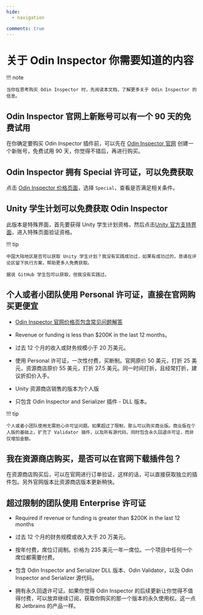 ```yaml
---
hide:
  - navigation

comments: true
---
```


# 关于 Odin Inspector 你需要知道的内容

!!! note

    当你在思考购买 Odin Inspector 时，先阅读本文档，了解更多关于 Odin Inspector 的信息。

## Odin Inspector 官网上新账号可以有一个 90 天的免费试用

在你确定要购买 Odin Inspector 插件前，可以先在 [Odin Inspector 官网](https://odininspector.com/) 创建一个新账号，免费试用 90 天，你觉得不错后，再进行购买。

## Odin Inspector 拥有 Special 许可证，可以免费获取

点击 [Odin Inspector 价格页面](https://odininspector.com/pricing)，选择 `Special`，查看是否满足相关条件。

## Unity 学生计划可以免费获取 Odin Inspector

此版本是特殊界面，首先要获得 Unity 学生计划资格，然后点击[Unity 官方支持界面](https://support.unity.com/hc/en-us/articles/29430387545108-How-do-I-access-the-free-Odin-Inspector-and-Odin-Validator-educational-licenses)，进入特殊页面验证资格。

!!! tip

    中国大陆地区是否可以获取 Unity 学生计划？我没有实践成功过，如果有成功过的，恳请在评论区留下执行方案，帮助更多人免费获取。
    
    据说 GitHub 学生包可以获取，但我没有实践过。

## 个人或者小团队使用 Personal 许可证，直接在官网购买更便宜

- [Odin Inspector 官网价格页包含常见问题解答](https://odininspector.com/pricing)

- Revenue or funding is less than $200K in the last 12 months。

- 过去 12 个月的收入或财务规模小于 20 万美元。

- 使用 Personal 许可证，一次性付费，买断制。官网原价 50 美元，打折 25 美元，资源商店原价 55 美元，打折 27.5 美元。同一时间打折，且经常打折，建议折扣价入手。

- Unity 资源商店销售的版本为个人版

- 只包含 Odin Inspector and Serializer 插件 - DLL 版本。

!!! tip

    个人或者小团队使用无需担心许可证问题。如果超过了限制，那么可以购买商业版。商业版在个人版的基础上，扩充了 Validator 插件，以及所有源代码，同时包含永久回退许可证，而非仅增加金额。

## 我在资源商店购买，是否可以在官网下载插件包？

在资源商店购买后，可以在官网进行订单验证，这样的话，可以直接获取独立的插件包。另外官网版本比资源商店版本更新稍快。

## 超过限制的团队使用 Enterprise 许可证

- Required if revenue or funding is greater than $200K in the last 12 months

- 过去 12 个月的财务规模或收入大于 20 万美元。

- 按年付费，席位订阅制。价格为 235 美元一年一席位。一个项目中任何一个席位都需要付费。

- 包含 Odin Inspector and Serializer DLL 版本、Odin Validator，以及 Odin Inspector and Serializer 源代码。

- 拥有永久回退许可证。如果你觉得 Odin Inspector 的后续更新让你觉得不值得付费，可以放弃继续订阅，获取你购买的那一个版本的永久使用权。这一点和 Jetbrains 的产品一样。
